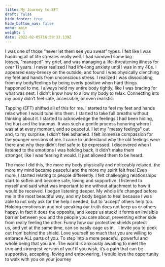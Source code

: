 ```yaml
---
title: My Journey to EFT
draft: false
hide_footer: true
hide_bottom_nav: false
menu: main
weight: 1
date: 2022-02-05T16:59:33.139Z
---
```


I was one of those “never let them see you sweat” types. I felt like I was handling all of life stresses really well. I had survived some big losses, “managed” my grief, and was managing a life-threatening illness for over 11 years. I never realized I had life-long anxiety until I was in my 40s. I appeared easy-breezy on the outside, and found I was physically clenching my feet and hands from unconscious stress. I realized I was dissociating from my body/feelings by being overly positive when hard things happened to me. I always held my entire body tightly, like I was bracing for what was next. I didn’t know how to allow my body to relax. Connecting into my body didn’t feel safe, accessible, or even realistic.

Tapping (EFT) shifted all of this for me. I started to feel my feet and hands relax when I would tune into them. I started to take full breaths without thinking about it. I started to acknowledge the feelings I had been hiding, the hurt and the traumas. It was such a gentle process honoring where I was at at every moment, and so peaceful. I let my "messy feelings" out and, to my surprise, I didn’t feel ashamed. I felt immense compassion for the younger versions of me. I came to understand why the old feelings were there and why they didn’t feel safe to be expressed. I discovered when I listened to the emotions I was holding back, it didn’t make them stronger, like I was fearing it would. It just allowed them to be heard.

The more I did this, the more my body physically and noticeably relaxed, the more my mind became peaceful and the more my spirit felt free! Even more, I started relating to people differently. I felt challenging relationships start to soften and become safe, loving and supportive. I listened to myself and said what was important to me without attachment to how it would be received. I began listening deeper. My whole life changed before me in the most beautiful way, and my body began to heal because I was able to not only ask for the help I needed, but to 'accept' others help too.
 
Holding emotions in and not speaking our truth does not keep us or others happy. In fact it does the opposite, and keeps us stuck! It forms an invisible barrier between you and the people you care about, preventing either side from really feeling the other. Funny how our protective shields protect us, and yet at the same time, can so easily cage us in.
 
I invite you to peek out from behind the shield. Love yourself so much that you are willing to embrace ALL parts of you. To step into a more peaceful, powerful and whole being that you are. The world is anxiously awaiting to meet the true and strongest version of you! If you wish, it’s a path that can be supportive, accepting, loving and empowering, I would love the opportunity to walk with you on your journey
